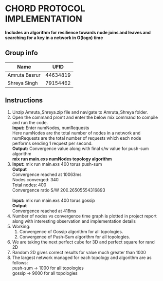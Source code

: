 # CHORD PROTOCOL IMPLEMENTATION

**Includes an algorithm for resilience towards node joins and leaves and searching for a key in a network in O(logn) time**

## Group info
| Name  | UFID  |
|---|---|
| Amruta Basrur | 44634819  |
|  Shreya Singh| 79154462  |

## Instructions

1. Unzip Amruta_Shreya.zip file and navigate to Amruta_Shreya folder.
2. Open the command promt and enter the below mix command to compile and run the code.
</br>**Input:** Enter numNodes, numRequests 
</br> Here numNodes are the total number of nodes in a network and numRequests are the total number of requests which each node performs sending 1 request per second.
</br>**Output:** Convergence value along with final s/w value for push-sum algorithm </br>
**mix run main.exs numNodes topology algorithm** </br>
3. **Input:**
mix run main.exs 400 torus push-sum</br>
**Output**
</br>Convergence reached at 10063ms
</br>Nodes converged: 340
</br>Total nodes: 400
</br>Convergence ratio S/W 200.26505554316893 </br></br>
**Input:**
mix run main.exs 400 torus gossip</br>
**Output**
</br>Convergence reached at 418ms
4. Number of nodes vs convergence time graph is plotted in project report along with interesting observation and implementation details </br>
5. Working:</br>
	1. 	Convergence of Gossip algorithm for all topologies.</br>
	2. 	Convergence of Push-Sum algorithm for all topologies.</br>
  6. We are taking the next perfect cube for 3D and perfect square for rand 2D</br>
  7. Random 2D gives correct results for value much greater than 1000 </br>
  8. The largest network managed for each topology and algorithm are as follows:</br>
  push-sum -> 1000 for all topologies</br>
  gossip -> 9000 for all topologies

